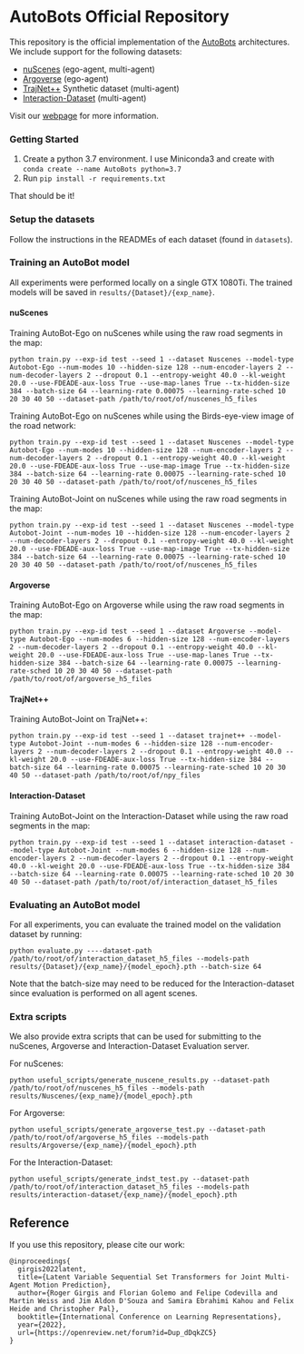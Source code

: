 # AutoBots Official Repository

This repository is the official implementation of the [AutoBots](https://arxiv.org/abs/2104.00563) architectures.
We include support for the following datasets:
- [nuScenes](https://www.nuscenes.org/nuscenes) (ego-agent, multi-agent)
- [Argoverse](https://www.argoverse.org/av1.html) (ego-agent)
- [TrajNet++](https://www.aicrowd.com/challenges/trajnet-a-trajectory-forecasting-challenge) Synthetic dataset (multi-agent)
- [Interaction-Dataset](https://interaction-dataset.com/) (multi-agent)

Visit our [webpage](https://fgolemo.github.io/autobots/) for more information.

### Getting Started

1. Create a python 3.7 environment. I use Miniconda3 and create with 
`conda create --name AutoBots python=3.7`
2. Run `pip install -r requirements.txt`

That should be it!

### Setup the datasets

Follow the instructions in the READMEs of each dataset (found in `datasets`).

### Training an AutoBot model

All experiments were performed locally on a single GTX 1080Ti.
The trained models will be saved in `results/{Dataset}/{exp_name}`. 

#### nuScenes
Training AutoBot-Ego on nuScenes while using the raw road segments in the map:
```
python train.py --exp-id test --seed 1 --dataset Nuscenes --model-type Autobot-Ego --num-modes 10 --hidden-size 128 --num-encoder-layers 2 --num-decoder-layers 2 --dropout 0.1 --entropy-weight 40.0 --kl-weight 20.0 --use-FDEADE-aux-loss True --use-map-lanes True --tx-hidden-size 384 --batch-size 64 --learning-rate 0.00075 --learning-rate-sched 10 20 30 40 50 --dataset-path /path/to/root/of/nuscenes_h5_files
```

Training AutoBot-Ego on nuScenes while using the Birds-eye-view image of the road network:
```
python train.py --exp-id test --seed 1 --dataset Nuscenes --model-type Autobot-Ego --num-modes 10 --hidden-size 128 --num-encoder-layers 2 --num-decoder-layers 2 --dropout 0.1 --entropy-weight 40.0 --kl-weight 20.0 --use-FDEADE-aux-loss True --use-map-image True --tx-hidden-size 384 --batch-size 64 --learning-rate 0.00075 --learning-rate-sched 10 20 30 40 50 --dataset-path /path/to/root/of/nuscenes_h5_files
```

Training AutoBot-Joint on nuScenes while using the raw road segments in the map:
```
python train.py --exp-id test --seed 1 --dataset Nuscenes --model-type Autobot-Joint --num-modes 10 --hidden-size 128 --num-encoder-layers 2 --num-decoder-layers 2 --dropout 0.1 --entropy-weight 40.0 --kl-weight 20.0 --use-FDEADE-aux-loss True --use-map-image True --tx-hidden-size 384 --batch-size 64 --learning-rate 0.00075 --learning-rate-sched 10 20 30 40 50 --dataset-path /path/to/root/of/nuscenes_h5_files
```

#### Argoverse
Training AutoBot-Ego on Argoverse while using the raw road segments in the map:
```
python train.py --exp-id test --seed 1 --dataset Argoverse --model-type Autobot-Ego --num-modes 6 --hidden-size 128 --num-encoder-layers 2 --num-decoder-layers 2 --dropout 0.1 --entropy-weight 40.0 --kl-weight 20.0 --use-FDEADE-aux-loss True --use-map-lanes True --tx-hidden-size 384 --batch-size 64 --learning-rate 0.00075 --learning-rate-sched 10 20 30 40 50 --dataset-path /path/to/root/of/argoverse_h5_files
```

#### TrajNet++
Training AutoBot-Joint on TrajNet++:
```
python train.py --exp-id test --seed 1 --dataset trajnet++ --model-type Autobot-Joint --num-modes 6 --hidden-size 128 --num-encoder-layers 2 --num-decoder-layers 2 --dropout 0.1 --entropy-weight 40.0 --kl-weight 20.0 --use-FDEADE-aux-loss True --tx-hidden-size 384 --batch-size 64 --learning-rate 0.00075 --learning-rate-sched 10 20 30 40 50 --dataset-path /path/to/root/of/npy_files
```

#### Interaction-Dataset
Training AutoBot-Joint on the Interaction-Dataset while using the raw road segments in the map:
```
python train.py --exp-id test --seed 1 --dataset interaction-dataset --model-type Autobot-Joint --num-modes 6 --hidden-size 128 --num-encoder-layers 2 --num-decoder-layers 2 --dropout 0.1 --entropy-weight 40.0 --kl-weight 20.0 --use-FDEADE-aux-loss True --tx-hidden-size 384 --batch-size 64 --learning-rate 0.00075 --learning-rate-sched 10 20 30 40 50 --dataset-path /path/to/root/of/interaction_dataset_h5_files
```


### Evaluating an AutoBot model

For all experiments, you can evaluate the trained model on the validation dataset by running:
```
python evaluate.py ----dataset-path /path/to/root/of/interaction_dataset_h5_files --models-path results/{Dataset}/{exp_name}/{model_epoch}.pth --batch-size 64
```
Note that the batch-size may need to be reduced for the Interaction-dataset since evaluation is performed on all agent scenes.


### Extra scripts 

We also provide extra scripts that can be used for submitting to the nuScenes, Argoverse and Interaction-Dataset 
Evaluation server.

For nuScenes:

```
python useful_scripts/generate_nuscene_results.py --dataset-path /path/to/root/of/nuscenes_h5_files --models-path results/Nuscenes/{exp_name}/{model_epoch}.pth 
```

For Argoverse:

```
python useful_scripts/generate_argoverse_test.py --dataset-path /path/to/root/of/argoverse_h5_files --models-path results/Argoverse/{exp_name}/{model_epoch}.pth 
```

For the Interaction-Dataset:

```
python useful_scripts/generate_indst_test.py --dataset-path /path/to/root/of/interaction_dataset_h5_files --models-path results/interaction-dataset/{exp_name}/{model_epoch}.pth 
```

## Reference

If you use this repository, please cite our work:

```
@inproceedings{
  girgis2022latent,
  title={Latent Variable Sequential Set Transformers for Joint Multi-Agent Motion Prediction},
  author={Roger Girgis and Florian Golemo and Felipe Codevilla and Martin Weiss and Jim Aldon D'Souza and Samira Ebrahimi Kahou and Felix Heide and Christopher Pal},
  booktitle={International Conference on Learning Representations},
  year={2022},
  url={https://openreview.net/forum?id=Dup_dDqkZC5}
}
```


